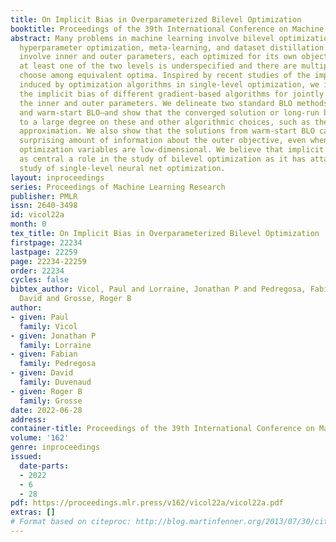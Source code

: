 ```yaml
---
title: On Implicit Bias in Overparameterized Bilevel Optimization
booktitle: Proceedings of the 39th International Conference on Machine Learning
abstract: Many problems in machine learning involve bilevel optimization (BLO), including
  hyperparameter optimization, meta-learning, and dataset distillation. Bilevel problems
  involve inner and outer parameters, each optimized for its own objective. Often,
  at least one of the two levels is underspecified and there are multiple ways to
  choose among equivalent optima. Inspired by recent studies of the implicit bias
  induced by optimization algorithms in single-level optimization, we investigate
  the implicit bias of different gradient-based algorithms for jointly optimizing
  the inner and outer parameters. We delineate two standard BLO methods—cold-start
  and warm-start BLO—and show that the converged solution or long-run behavior depends
  to a large degree on these and other algorithmic choices, such as the hypergradient
  approximation. We also show that the solutions from warm-start BLO can encode a
  surprising amount of information about the outer objective, even when the outer
  optimization variables are low-dimensional. We believe that implicit bias deserves
  as central a role in the study of bilevel optimization as it has attained in the
  study of single-level neural net optimization.
layout: inproceedings
series: Proceedings of Machine Learning Research
publisher: PMLR
issn: 2640-3498
id: vicol22a
month: 0
tex_title: On Implicit Bias in Overparameterized Bilevel Optimization
firstpage: 22234
lastpage: 22259
page: 22234-22259
order: 22234
cycles: false
bibtex_author: Vicol, Paul and Lorraine, Jonathan P and Pedregosa, Fabian and Duvenaud,
  David and Grosse, Roger B
author:
- given: Paul
  family: Vicol
- given: Jonathan P
  family: Lorraine
- given: Fabian
  family: Pedregosa
- given: David
  family: Duvenaud
- given: Roger B
  family: Grosse
date: 2022-06-28
address:
container-title: Proceedings of the 39th International Conference on Machine Learning
volume: '162'
genre: inproceedings
issued:
  date-parts:
  - 2022
  - 6
  - 28
pdf: https://proceedings.mlr.press/v162/vicol22a/vicol22a.pdf
extras: []
# Format based on citeproc: http://blog.martinfenner.org/2013/07/30/citeproc-yaml-for-bibliographies/
---
```

